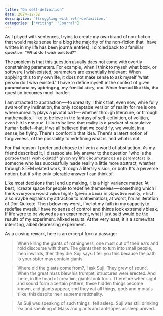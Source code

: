 ```yaml
---
title: "On self-definition"
date: 2024-12-02
description: "Struggling with self-definition."
categories: ["Writing", "Journal"]
---
```


As I played with sentences, trying to create my own brand of non-fiction that would make sense for a blog (the majority of the non-fiction that I have written in my life has been journal entries), I circled back to a familiar question: “What do I wish existed?”

The problem is that this question usually does not come with overtly constraining parameters. For example, when I think to myself what book, or software I wish existed, parameters are essentially irrelevant. When applying this to my own life, it does not make sense to ask myself ‘what person do I wish existed.” I have to define myself in the context of given parameters: my upbringing, my familial story, etc. When framed like this, the question becomes much harder.

I am attracted to abstraction—-to unreality. I think that, even now, while fully aware of my inclination, the only acceptable version of reality for me is one where unreality plays a pivotal part—-whether through literature, or through mathematics. I like to believe in the fantasy of self-definition, of volition, even if it is not true. I like to believe that reality is a product of cumulative human belief--that, if we all believed that we could fly, we would, in a sense, be flying. There's comfort in that idea. There's a latent notion of forgiveness, of the possibility to redefining what is, and what is not. 

For that reason, I prefer and choose to live in a world of abstraction. As my friend described it, I disassociate. My answer to the question "who is the person that I wish existed" given my life circumstances as parameters is someone who has successfully made reality a little more abstract, whether through STEM related work, through a literary vision, or both. It's a perverse notion, but it's the only tolerable answer I can think of. 

Like most decisions that I end up making, it is a high variance matter. At best, I create space for people to redefine themselves—-something which I think everyone would value highly (given a basis in objective reality, which also maybe explains my attraction to mathematics); at worst, I'm an iteration of Don Quixote. Then below my worst, I've lot my faith in my capacity to redefine myself, I have no sense of control, and things look extremely bleak. If life were to be viewed as an experiment, what I just said would be the results of my experiment. Mixed results. At the very least, it is a somewhat intersting, albeit depressing experiment. 

As a closing remark, here is an excerpt from a passage:

>When killing the giants of nothingness, one must cut off their ears and hold discourse with them. The giants then to turn into small people, then inwards, then they die, Suji says. I tell you this because the path to your sister may contain giants. 

>Where did the giants come from?, I ask Suji. They grew of sound. When the great mass blew his trumpet, structures were erected. And there, in the heart of creation, giants took form. Therefore when sight and sound form a certain pattern, these hidden things become known, and giants appear, and they eat all things, gods and mortals alike; this despite their supreme rationality. 

>As Suji was speaking of such things I fell asleep. Suji was still drinking tea and speaking of Mass and giants and antelopes as sleep arrived.

